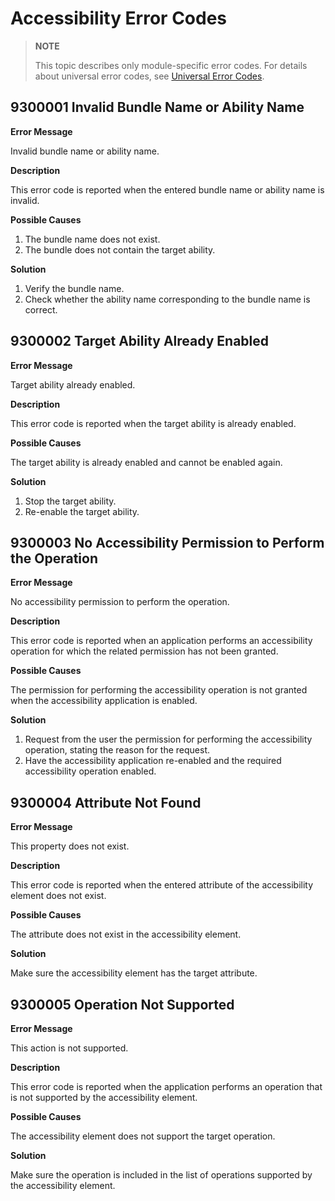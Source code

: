 # Accessibility Error Codes

> **NOTE**
>
> This topic describes only module-specific error codes. For details about universal error codes, see [Universal Error Codes](../errorcode-universal.md).

## 9300001 Invalid Bundle Name or Ability Name

**Error Message**

Invalid bundle name or ability name.

**Description**

This error code is reported when the entered bundle name or ability name is invalid.

**Possible Causes**

 
1. The bundle name does not exist.
2. The bundle does not contain the target ability.

**Solution**

1. Verify the bundle name.
2. Check whether the ability name corresponding to the bundle name is correct.

## 9300002 Target Ability Already Enabled

**Error Message**

Target ability already enabled.

**Description**

This error code is reported when the target ability is already enabled.

**Possible Causes**

The target ability is already enabled and cannot be enabled again.

**Solution**

1. Stop the target ability.
2. Re-enable the target ability.

## 9300003 No Accessibility Permission to Perform the Operation

**Error Message**

No accessibility permission to perform the operation.

**Description**

This error code is reported when an application performs an accessibility operation for which the related permission has not been granted.

**Possible Causes**

The permission for performing the accessibility operation is not granted when the accessibility application is enabled.

**Solution**

1. Request from the user the permission for performing the accessibility operation, stating the reason for the request.
2. Have the accessibility application re-enabled and the required accessibility operation enabled.

## 9300004 Attribute Not Found

**Error Message**

This property does not exist.

**Description**

This error code is reported when the entered attribute of the accessibility element does not exist.

**Possible Causes**

The attribute does not exist in the accessibility element.

**Solution**

Make sure the accessibility element has the target attribute.

## 9300005 Operation Not Supported

**Error Message**

This action is not supported.

**Description**

This error code is reported when the application performs an operation that is not supported by the accessibility element.

**Possible Causes**

The accessibility element does not support the target operation.

**Solution**

Make sure the operation is included in the list of operations supported by the accessibility element.
